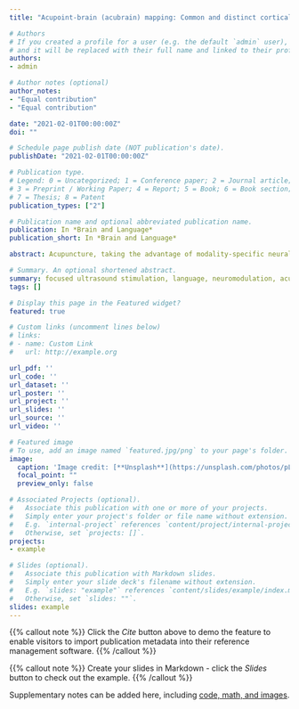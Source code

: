 ```yaml
---
title: "Acupoint-brain (acubrain) mapping: Common and distinct cortical language regions activated by focused ultrasound stimulation on two language-relevant acupoints"

# Authors
# If you created a profile for a user (e.g. the default `admin` user), write the username (folder name) here 
# and it will be replaced with their full name and linked to their profile.
authors:
- admin

# Author notes (optional)
author_notes:
- "Equal contribution"
- "Equal contribution"

date: "2021-02-01T00:00:00Z"
doi: ""

# Schedule page publish date (NOT publication's date).
publishDate: "2021-02-01T00:00:00Z"

# Publication type.
# Legend: 0 = Uncategorized; 1 = Conference paper; 2 = Journal article;
# 3 = Preprint / Working Paper; 4 = Report; 5 = Book; 6 = Book section;
# 7 = Thesis; 8 = Patent
publication_types: ["2"]

# Publication name and optional abbreviated publication name.
publication: In *Brain and Language*
publication_short: In *Brain and Language*

abstract: Acupuncture, taking the advantage of modality-specific neural pathways, has shown promising results in the treatment of brain disorders that affect different modalities such as pain and vision. However, the precise underlying mechanisms of within-modality neuromodulation of acupoints on human high-order cognition remain largely unknown. In the present study, we used a non-invasive and easy-operating method, focused ultrasound, to stimulate two language-relevant acupoints, namely GB39 (Xuanzhong) and SJ8 (Sanyangluo), of thirty healthy adults. The effect of focused ultrasound stimulation (FUS) on brain activation was examined by functional magnetic resonance imaging (fMRI). We found that stimulating GB39 and SJ8 by FUS evoked overlapping but distinct brain activation patterns. Our findings provide a major step toward within-modality (in this case, language) acupoint-brain (acubrain) mapping and shed light on to the potential use of FUS as a personalized treatment option for brain disorders that affect high-level cognitive functions.

# Summary. An optional shortened abstract.
summary: focused ultrasound stimulation, language, neuromodulation, acupoint
tags: []

# Display this page in the Featured widget?
featured: true

# Custom links (uncomment lines below)
# links:
# - name: Custom Link
#   url: http://example.org

url_pdf: ''
url_code: ''
url_dataset: ''
url_poster: ''
url_project: ''
url_slides: ''
url_source: ''
url_video: ''

# Featured image
# To use, add an image named `featured.jpg/png` to your page's folder. 
image:
  caption: 'Image credit: [**Unsplash**](https://unsplash.com/photos/pLCdAaMFLTE)'
  focal_point: ""
  preview_only: false

# Associated Projects (optional).
#   Associate this publication with one or more of your projects.
#   Simply enter your project's folder or file name without extension.
#   E.g. `internal-project` references `content/project/internal-project/index.md`.
#   Otherwise, set `projects: []`.
projects:
- example

# Slides (optional).
#   Associate this publication with Markdown slides.
#   Simply enter your slide deck's filename without extension.
#   E.g. `slides: "example"` references `content/slides/example/index.md`.
#   Otherwise, set `slides: ""`.
slides: example
---
```


{{% callout note %}}
Click the *Cite* button above to demo the feature to enable visitors to import publication metadata into their reference management software.
{{% /callout %}}

{{% callout note %}}
Create your slides in Markdown - click the *Slides* button to check out the example.
{{% /callout %}}

Supplementary notes can be added here, including [code, math, and images](https://wowchemy.com/docs/writing-markdown-latex/).
